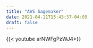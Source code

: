 ```yaml
---
title: "AWS Sagemaker"
date: 2021-04-11T15:43:57-04:00
draft: false 
---
```


{{< youtube arNWFgPzWJ4>}}